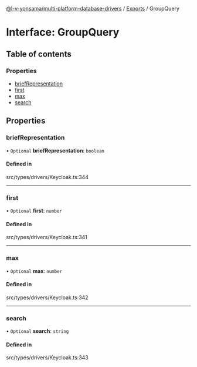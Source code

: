 [@l-v-yonsama/multi-platform-database-drivers](../README.md) / [Exports](../modules.md) / GroupQuery

# Interface: GroupQuery

## Table of contents

### Properties

- [briefRepresentation](GroupQuery.md#briefrepresentation)
- [first](GroupQuery.md#first)
- [max](GroupQuery.md#max)
- [search](GroupQuery.md#search)

## Properties

### briefRepresentation

• `Optional` **briefRepresentation**: `boolean`

#### Defined in

src/types/drivers/Keycloak.ts:344

___

### first

• `Optional` **first**: `number`

#### Defined in

src/types/drivers/Keycloak.ts:341

___

### max

• `Optional` **max**: `number`

#### Defined in

src/types/drivers/Keycloak.ts:342

___

### search

• `Optional` **search**: `string`

#### Defined in

src/types/drivers/Keycloak.ts:343
